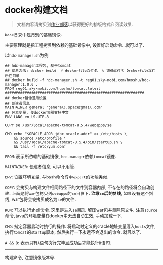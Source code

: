 # docker构建文档

> 文档内容请拷贝到[作业部落](https://www.zybuluo.com/mdeditor)以获得更好的排版格式和阅读效果.

`base`目录中是用到的基础镜像.

主要原理就是把工程拷贝到依赖的基础镜像中, 设置好启动命令...就可以了.

以`hdc-manager.sh`为例.

```
## hdc-manager工程包, 基于tomcat
## 使用方法: docker build -f dockerfile文件名 -t 镜像文件名 Dockerfile文件所在目录
## docker build -f hdc-manager.sh -t reg01.sky-mobi.com/huoshu/hdc-manager:1.0.0 .
FROM reg01.sky-mobi.com/huoshu/tomcat:latest
################################################################
## docker镜像通用设置
## 创建者信息
MAINTAINER general "generals.space@gmail.com"
## 环境变量, 使docker容器支持中文
ENV LANG en_US.UTF-8

COPY se /usr/local/apache-tomcat-8.5.4/webapps/se

CMD echo "$ORACLE_ADDR jdbc.oracle.addr" >> /etc/hosts \
    && source /etc/profile \
    && /usr/local/apache-tomcat-8.5.4/bin/startup.sh \
    && tail -f /etc/yum.conf
```

`FROM`: 表示所依赖的基础镜像, `hdc-manager`依赖`tomcat`镜像.

`MAINTAINER`: 创建者信息, 可以不用管.

`ENV`: 设置环境变量, 与bash命令行中`export`的功能类似.

`COPY`: 会拷贝与构建文件相同路径下的文件到容器内部, 不存在的路径将会自动创建. 上面是将`war`包拷贝到`webapps`的`se`目录下. **注意`se`后的斜线**, 如果没有这个斜线, war包将会被拷贝成名为`se`的文件.

`RUN`: 可以执行shell命令, 这里是进入`se`目录, 解压war包并删除原文件. 注意`source`命令, java的环境变量在docker中无法自动生效, 手动加载一下.

`CMD`: 指定容器启动时执行的操作. 将启动时定义的oracle地址变量写入`hosts`文件, 执行`tomcat`的`startup`脚本, 然后执行一下永远不会退出的命令. 就可以了.

`A && B`: 表示只有`A`语句执行完毕且成功后才能执行`B`语句.

------

构建命令, 注意镜像版本号.